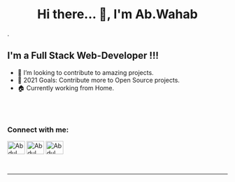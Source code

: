 ### <h1 align="center">Hi there... 👋,  I'm Ab.Wahab</h1>.

## I'm a Full Stack Web-Developer !!!

- 👯 I’m looking to contribute to amazing projects.
- 🥅 2021 Goals: Contribute more to Open Source projects.
- 🏠 Currently working from Home.
<br>
<br>

[comment]: <> (Connect With Me)

<p align="left">
<h3 align="left">Connect with me:</h3>
<a href="https://twitter.com/wahabachakzai" target="blank"><img align="center" src="https://cdn.jsdelivr.net/npm/simple-icons@3.0.1/icons/twitter.svg" alt="Abdul Wahab Achakzai" height="30" width="40" /></a>
<a href="https://instagram.com/wahab_achakzai" target="blank"><img align="center" src="https://cdn.jsdelivr.net/npm/simple-icons@3.0.1/icons/instagram.svg" alt="Abdul Wahab Achakzai" height="30" width="40" /></a>
<a href="https://facebook.com/abdulwahabachakzai" target="blank"><img align="center" src="https://cdn.jsdelivr.net/npm/simple-icons@3.0.1/icons/facebook.svg" alt="Abdul Wahab Achakzai" height="30" width="40" /></a>
</p>
<br />

---

<p align="center">
  <!-- <img src="https://github-readme-stats.vercel.app/api/top-langs/?username=AbdulWahabAchakzai&layout=compact" alt="AbdulWahabAchakzai" />
  -->
  <img src="https://github-readme-stats.vercel.app/api?username=AbdulWahabAchakzai&theme=dark&show_icons=true />
</p>




